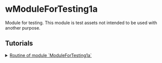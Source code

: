 # wModuleForTesting1a

Module for testing. This module is test assets not intended to be used with another purpose.

## Tutorials

<details>
  <summary><a href="./ModuleForTesting1a.md">
    Routine of module `ModuleForTesting1a`
  </a></summary>
    How to use routine of the module.
</details>
